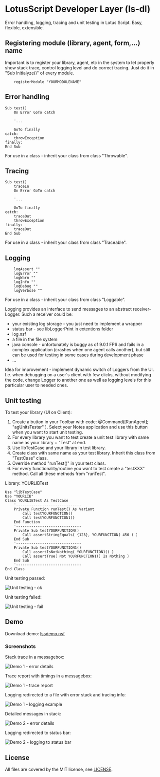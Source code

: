 # LotusScript Developer Layer (ls-dl)

Error handling, logging, tracing and unit testing in Lotus Script.
Easy, flexible, extensible.

## Registering module (library, agent, form,...) name
Important is to register your library, agent, etc in the system to let properly show stack trace, control logging level and do correct tracing. Just do it in "Sub Initialyze()" of every module.

```lss
	registerModule "YOURMODULENAME"
```

## Error handling
```lss
Sub test()
	On Error GoTo catch
	
	'...
	
	GoTo finally
catch:
	throwException
finally:
End Sub
```
For use in a class - inherit your class from class "Throwable".

## Tracing
```lss
Sub test()
	traceIn
	On Error GoTo catch
	
	'...
	
	GoTo finally
catch:
	traceOut
	throwException
finally:
	traceOut
End Sub
```
For use in a class - inherit your class from class "Traceable".

## Logging
```lss
	logAssert ""
	logError ""
	logWarn ""
	logInfo ""
	logDebug ""
	logVerbose ""
```
For use in a class - inherit your class from class "Loggable".

Logging provides an interface to send messages to an abstract receiver-Logger.
Such a receiver could be:
- your existing log storage - you just need to implement a wrapper
- status bar - see libLoggerPrint in extentions folder
- log.nsf
- a file in the file system
- java console - unfortunately is buggy as of 9.0.1 FP6 and fails in a complex application (crashes when one agent calls another), but still can be used for testing in some cases during development phase
- ...

Idea for improvement - implement dynamic switch of Loggers from the UI. I.e. when debugging on a user's client with few clicks, without modifying the code, change Logger to another one as well as logging levels for this particular user to needed ones.

## Unit testing
To test your library (UI on Client):

1. Create a button in your Toolbar with code: @Command([RunAgent]; "agUnitsTester" ). Select your Notes application and use this button when you want to start unit testing.
2. For every library you want to test create a unit test library with same name as your library + "Test" at end.
3. Use libTestCase and your library in test library.
4. Create class with same name as your test library. Inherit this class from "TestCase" class.
5. Override method "runTest()" in your test class.
6. For every functionality/routine you want to test create a "testXXX" method. Call all these methods from "runTest".

Library: YOURLIBTest
```lss
Use "libTestCase"
Use "YOURLIB"
Class YOURLIBTest As TestCase
	'------------------------------
	Private Function runTest() As Variant
		Call testYOURFUNCTION()
		Call testYOURFUNCTION1()
	End Function
	'------------------------------
	Private Sub testYOURFUNCTION()
		Call assertStringEquals( {123}, YOURFUNCTION( 456 ) )
	End Sub
	'------------------------------
	Private Sub testYOURFUNCTION1()
		Call assertIsNotNothing( YOURFUNCTION1() )
		Call assertTrue( Not YOURFUNCTION1() Is Nothing )
	End Sub
	'------------------------------
End Class
```
Unit testing passed:

![Unit testing - ok](../master/demo/lsdl_ut_ok.gif "Unit testing passed")

Unit testing failed:

![Unit testing - fail](../master/demo/lsdl_ut_f.gif "Unit testing failed")

## Demo
Download demo: [lssdemo.nsf](../master/demo/lsdldemo20160926.zip)

### Screenshots
Stack trace in a messagebox:

![Demo 1 - error details](../master/demo/lsdl_demo1_1.gif "Error stack report")

Trace report with timings in a messagebox:

![Demo 1 - trace report](../master/demo/lsdl_demo1_2.gif "Trace report")

Logging redirected to a file with error stack and tracing info:

![Demo 1 - logging example](../master/demo/lsdl_demo1_3.gif "Logging")

Detailed messages in stack:

![Demo 2 - error details](../master/demo/lsdl_demo2_1.gif "Error stack report")

Logging redirected to status bar:

![Demo 2 - logging to status bar](../master/demo/lsdl_demo2_2.gif "Logging")

## License
All files are covered by the MIT license, see [LICENSE](../master/LICENSE).
